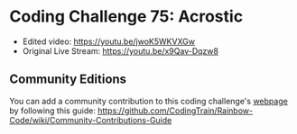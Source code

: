 # Coding Challenge 75: Acrostic
* Edited video: https://youtu.be/jwoK5WKVXGw
* Original Live Stream: https://youtu.be/x9Qav-Dqzw8


## Community Editions
You can add a community contribution to this coding challenge's [webpage](http://codingtrain.github.io/Rainbow-Code/CodingChallenges/73-acrostic.html) by following this guide: https://github.com/CodingTrain/Rainbow-Code/wiki/Community-Contributions-Guide
